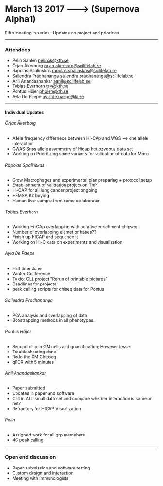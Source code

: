 # March 13 2017 ---> (Supernova Alpha1)

Fifth meeting in series : Updates on project and priorirtes

___


### Attendees
* Pelin Sahlen pelinak@kth.se
* Örjan Åkerborg orjan.akerborg@scilifelab.se
* Rapolas Spalinskas rapolas.spalinskas@scilifelab.se
* Sailendra Pradhananga sailendra.pradhananga@scilifelab.se
* Anil Anandashankar aanil@scilifelab.se
* Tobias Everhorn tev@kth.se
* Pontus Höjer phojer@kth.se
* Ayla De Paepe ayla.de.paepe@ki.se
  
___

#### Individual Updates

###### Örjan Åkerborg

* Allele frequency differnece between Hi-CAp and WGS --> one allele interaction
* GWAS Snps allele asymmetry of Hicap hetrozygous data set
* Working on Prioritizing some variants for validation of data for Mona

###### Rapolas Spalinskas
* Grow Macrophages and experimental plan preparing + protocol setup
* Establishment of validation project on ThP1
* Hi-CAP for all lung cancer project ongoing
* HEMSA Kit buying
* Human liver sample from some collaborator

###### Tobias Everhorn

* Working Hi-CAp overlapping with putative enrichment chipseq
* Number of overlapping elemet or bases??
* Finish up HICAP and sequence it
* Working on Hi-C data on experiments and visualization

###### Ayla De Paepe

* Half time done 
* Winter Conference
* To do: CLL project "Rerun of printable pictures"
* Deadlines for projects 
* peak calling scripts for chiseq data for Pontus

###### Sailendra Pradhananga 

* PCA analysis and overlapping of data 
* Boostrapping methods in all phenotypes. 

###### Pontus Höjer

* Second chip in GM cells and quantification; However lesser
* Troubleshooting done 
* Redo the GM Chipseq 
* qPCR with 5 minutes 

###### Anil Anandashankar

* Paper submitted 
* Updates in paper and software 
* Call in ALL small data set and compare whether interaction is same or not?
* Refractory for HICAP Visualization 

###### Pelin

* Assigned work for all grp memebers
* 4C peak calling 
___

### Open end discussion 
 
* Paper submission and software testing
* Custom design and interaction
* Meeting with Immunologists
